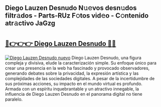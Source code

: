## Diego Lauzen Desnudo N𝚞𝚎vos desn𝚞dos filtr𝚊dos - Parts-RUz F𝚘tos vid𝚎o - C𝚘ntenido atr𝚊ctivo JaGzg

# <h2><a href="http://mb6ign.tromn.icu/?c=Diego+Lauzen+Desnudo">🔗👉👉👉 Diego Lauzen Desnudo 🔗🔗</a></h2>

[![Diego Lauzen Desnudo nuevo](https://i.imgur.com/pEAQMta.gif)](http://mb6ign.tromn.icu/?c=Diego+Lauzen+Desnudo)
Diego Lauzen Desnudo, una figura compleja y divisiva, elude la caracterización simple. Su enfoque único para crear una presencia en la web ha fascinado y provocado observadores, generando debates sobre la privacidad, la expresión artística y las complejidades de las sociedades digitales. A pesar de la incertidumbre de sus próximas acciones, su impacto en el mundo virtual es profundo. Armada con un espíritu inquebrantable y un atractivo innegable, la influencia de Diego Lauzen Desnudo en el panorama digital no tiene paralelo.
